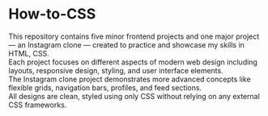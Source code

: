 # How-to-CSS
This repository contains five minor frontend projects and one major project — an Instagram clone — created to practice and showcase my skills in HTML, CSS.  
Each project focuses on different aspects of modern web design including layouts, responsive design, styling, and user interface elements.  
The Instagram clone project demonstrates more advanced concepts like flexible grids, navigation bars, profiles, and feed sections.  
All designs are clean, styled using only CSS without relying on any external CSS frameworks.


